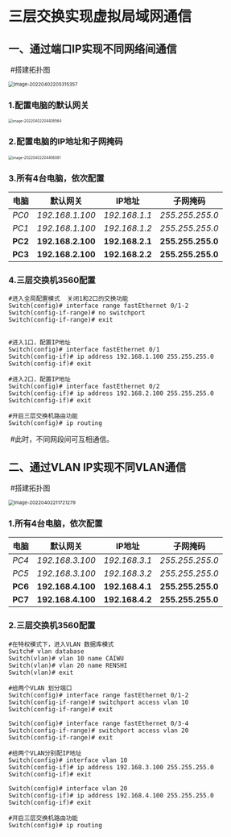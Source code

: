

三层交换实现虚拟局域网通信
==========================



一、通过端口IP实现不同网络间通信
--------------------------------

​		#搭建拓扑图

<img src="C:\Users\Administrator\AppData\Roaming\Typora\typora-user-images\image-20220402205315357.png" alt="image-20220402205315357" style="zoom:67%;" />



### 	1.配置电脑的默认网关

<img src="C:\Users\Administrator\AppData\Roaming\Typora\typora-user-images\image-20220402204408564.png" alt="image-20220402204408564" style="zoom:50%;" />

### 	

### 2.配置电脑的IP地址和子网掩码

<img src="C:\Users\Administrator\AppData\Roaming\Typora\typora-user-images\image-20220402204456081.png" alt="image-20220402204456081" style="zoom:50%;" />



### 	3.所有4台电脑，依次配置

| 电脑    | 默认网关          | IP地址          | 子网掩码          |
| ------- | ----------------- | --------------- | ----------------- |
| *PC0*   | *192.168.1.100*   | *192.168.1.1*   | *255.255.255.0*   |
| *PC1*   | *192.168.1.100*   | *192.168.1.2*   | *255.255.255.0*   |
| **PC2** | **192.168.2.100** | **192.168.2.1** | **255.255.255.0** |
| **PC3** | **192.168.2.100** | **192.168.2.2** | **255.255.255.0** |



### 	4.三层交换机3560配置

```
#进入全局配置模式  关闭1和2口的交换功能
Switch(config)# interface range fastEthernet 0/1-2
Switch(config-if-range)# no switchport
Switch(config-if-range)# exit


```

```
#进入1口，配置IP地址
Switch(config)# interface fastEthernet 0/1
Switch(config-if)# ip address 192.168.1.100 255.255.255.0
Switch(config-if)# exit
```

```
#进入2口，配置IP地址
Switch(config)# interface fastEthernet 0/2
Switch(config-if)# ip address 192.168.2.100 255.255.255.0
Switch(config-if)# exit
```

```
#开启三层交换机路由功能
Switch(config)# ip routing
```

​	#此时，不同网段间可互相通信。



二、通过VLAN IP实现不同VLAN通信
-------------------------------

​		#搭建拓扑图

<img src="E:\笔记\image-20220402211721279.png" alt="image-20220402211721279" style="zoom:67%;" />

### 	

### 1.所有4台电脑，依次配置

| 电脑    | 默认网关          | IP地址          | 子网掩码          |
| ------- | ----------------- | --------------- | ----------------- |
| *PC4*   | *192.168.3.100*   | *192.168.3.1*   | *255.255.255.0*   |
| *PC5*   | *192.168.3.100*   | *192.168.3.2*   | *255.255.255.0*   |
| **PC6** | **192.168.4.100** | **192.168.4.1** | **255.255.255.0** |
| **PC7** | **192.168.4.100** | **192.168.4.2** | **255.255.255.0** |

### 	2.三层交换机3560配置

```
#在特权模式下，进入VLAN 数据库模式
Switch# vlan database
Switch(vlan)# vlan 10 name CAIWU
Switch(vlan)# vlan 20 name RENSHI
Switch(vlan)# exit
```

```
#给两个VLAN 划分端口
Switch(config)# interface range fastEthernet 0/1-2
Switch(config-if-range)# switchport access vlan	10
Switch(config-if-range)# exit

Switch(config)# interface range fastEthernet 0/3-4
Switch(config-if-range)# switchport access vlan	20
Switch(config-if-range)# exit
```

```
#给两个VLAN分别配IP地址
Switch(config)# interface vlan 10
Switch(config-if)# ip address 192.168.3.100 255.255.255.0
Switch(config-if)# exit

Switch(config)# interface vlan 20
Switch(config-if)# ip address 192.168.4.100 255.255.255.0
Switch(config-if)# exit
```

```
#开启三层交换机路由功能
Switch(config)# ip routing
```











